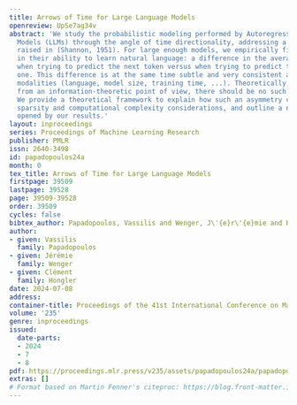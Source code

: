 ```yaml
---
title: Arrows of Time for Large Language Models
openreview: UpSe7ag34v
abstract: 'We study the probabilistic modeling performed by Autoregressive Large Language
  Models (LLMs) through the angle of time directionality, addressing a question first
  raised in (Shannon, 1951). For large enough models, we empirically find a time asymmetry
  in their ability to learn natural language: a difference in the average log-perplexity
  when trying to predict the next token versus when trying to predict the previous
  one. This difference is at the same time subtle and very consistent across various
  modalities (language, model size, training time, ...). Theoretically, this is surprising:
  from an information-theoretic point of view, there should be no such difference.
  We provide a theoretical framework to explain how such an asymmetry can appear from
  sparsity and computational complexity considerations, and outline a number of perspectives
  opened by our results.'
layout: inproceedings
series: Proceedings of Machine Learning Research
publisher: PMLR
issn: 2640-3498
id: papadopoulos24a
month: 0
tex_title: Arrows of Time for Large Language Models
firstpage: 39509
lastpage: 39528
page: 39509-39528
order: 39509
cycles: false
bibtex_author: Papadopoulos, Vassilis and Wenger, J\'{e}r\'{e}mie and Hongler, Cl\'{e}ment
author:
- given: Vassilis
  family: Papadopoulos
- given: Jérémie
  family: Wenger
- given: Clément
  family: Hongler
date: 2024-07-08
address:
container-title: Proceedings of the 41st International Conference on Machine Learning
volume: '235'
genre: inproceedings
issued:
  date-parts:
  - 2024
  - 7
  - 8
pdf: https://proceedings.mlr.press/v235/assets/papadopoulos24a/papadopoulos24a.pdf
extras: []
# Format based on Martin Fenner's citeproc: https://blog.front-matter.io/posts/citeproc-yaml-for-bibliographies/
---
```

